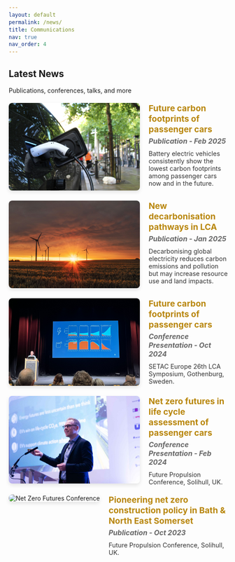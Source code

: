 ```yaml
---
layout: default
permalink: /news/
title: Communications
nav: true
nav_order: 4
---
```


<h2>Latest News</h2>
<p>Publications, conferences, talks, and more</p>

<div class="news-cards">
  <div class="news-item">
    <div class="news-image">
      <img src="/assets/img/car.jpg" alt="Life Cycle Assessment in Action" onclick="expandImage(this)" />
    </div>
    <div class="news-text">
      <h3>Future carbon footprints of passenger cars</h3>
      <h4>Publication - Feb 2025</h4>
      <p>Battery electric vehicles consistently show the lowest carbon footprints among passenger cars now and in the future.</p>
    </div>
  </div>

  <div class="news-item">
    <div class="news-image">
      <img src="/assets/img/wind.jpg" alt="New decarbonisation pathways in LCA" onclick="expandImage(this)" />
    </div>
    <div class="news-text">
      <h3>New decarbonisation pathways in LCA</h3>
      <h4>Publication - Jan 2025</h4>
      <p>Decarbonising global electricity reduces carbon emissions and pollution but may increase resource use and land impacts.</p>
    </div>
  </div>

  <div class="news-item">
    <div class="news-image">
      <img src="/assets/img/setac.jpg" alt="SETAC Conference" onclick="expandImage(this)" />
    </div>
    <div class="news-text">
      <h3>Future carbon footprints of passenger cars</h3>
      <h4>Conference Presentation - Oct 2024</h4>
      <p>SETAC Europe 26th LCA Symposium, Gothenburg, Sweden.</p>
    </div>
  </div>

  <div class="news-item">
    <div class="news-image">
      <img src="/assets/img/fpc.jpg" alt="Net Zero Futures Conference" onclick="expandImage(this)" />
    </div>
    <div class="news-text">
      <h3>Net zero futures in life cycle assessment of passenger cars</h3>
      <h4>Conference Presentation - Feb 2024</h4>
      <p>Future Propulsion Conference, Solihull, UK.</p>
    </div>
  </div>

  <div class="news-item">
    <div class="news-image">
      <img src="/assets/img/banes.jpg" alt="Net Zero Futures Conference" onclick="expandImage(this)" />
    </div>
    <div class="news-text">
      <h3>Pioneering net zero construction policy in Bath & North East Somerset</h3>
      <h4>Publication - Oct 2023</h4>
      <p>Future Propulsion Conference, Solihull, UK.</p>
    </div>
  </div>
</div>

<!-- Optional JavaScript for Image Expansion -->
<script>
  function expandImage(img) {
    const expandedImg = document.createElement('div');
    expandedImg.innerHTML = `
      <div class="overlay" onclick="this.remove()">
        <img src="${img.src}" alt="Expanded Image" />
      </div>
    `;
    document.body.appendChild(expandedImg);
  }
</script>

<style>
  /* General news container */
  .news-cards {
    display: flex;
    flex-direction: column;
    gap: 20px; /* Space between news items */
    margin-top: 20px;
  }

  /* Individual news item */
  .news-item {
    display: flex;
    align-items: flex-start;
    gap: 20px; /* Space between image and text */
  }

  .news-image img {
      width: 100%;
      max-width: 300px; /* Set consistent width */
      aspect-ratio: 3 / 2; /* Enforces a 3:2 landscape ratio */
      object-fit: cover; /* Crops images to fit the ratio */
      cursor: pointer;
      border-radius: 8px; /* Slightly rounded corners */
      box-shadow: 0 4px 8px rgba(0, 0, 0, 0.1); /* Small shadow */
      transition: box-shadow 0.3s ease, transform 0.3s ease; /* Smooth transition */
  }

  .news-image img:hover {
      box-shadow: 0 8px 16px rgba(0, 0, 0, 0.2); /* Deeper shadow on hover */
      transform: translateY(-2px); /* Slight lift effect on hover */
  }

  /* Text content styling */
  .news-text {
    flex: 1; /* Take remaining space */
    text-align: left;
  }

  .news-text h3 {
    font-size: 1.2rem;
    margin: 0 0 5px 0;
    color: #b8860b; /* Gold color for headings */
  }

  .news-text h4 {
    font-size: 1rem;
    margin: 0 0 10px 0;
    color: #666;
    font-style: italic;
  }

  .news-text p {
    font-size: 0.9rem;
    color: #333;
    margin: 0;
  }

  /* Overlay for expanded images */
  .overlay {
    position: fixed;
    top: 0;
    left: 0;
    width: 100%;
    height: 100%;
    background: rgba(0, 0, 0, 0.8);
    display: flex;
    justify-content: center;
    align-items: center;
    cursor: pointer;
    z-index: 9999;
  }

  .overlay img {
    max-width: 90%;
    max-height: 90%;
  }

  /* Mobile responsiveness */
  @media (max-width: 768px) {
    .news-item {
      flex-direction: column;
      align-items: center;
    }

    .news-image img {
      max-width: 100%; /* Full width for smaller screens */
    }
  }
</style>
